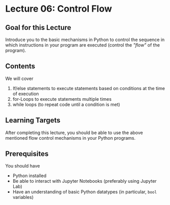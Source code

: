# Lecture 06: Control Flow
## Goal for this Lecture
Introduce you to the basic mechanisms in Python to control the sequence in which instructions in your program are executed (control the _"flow"_ of the program).

## Contents
We will cover

1. If/else statements to execute statements based on conditions at the time of execution
2. for-Loops to execute statements multiple times
3. while loops (to repeat code until a condition is met)

## Learning Targets
After completing this lecture, you should be able to use the above mentioned flow control mechanisms in your Python programs.

## Prerequisites
You should have

* Python installed
* Be able to interact with Jupyter Notebooks (preferably using Jupyter Lab)
* Have an understanding of basic Python datatypes (in particular, `bool` variables)